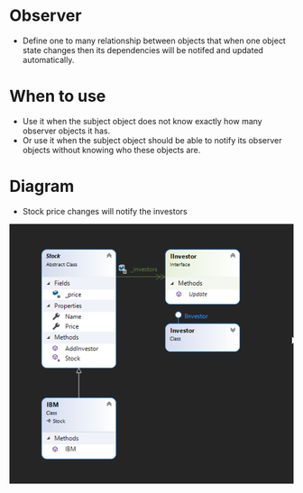 # Observer
- Define one to many relationship between objects that when one object state changes then its dependencies will be notifed and updated automatically.

# When to use
- Use it when the subject object does not know exactly how many observer objects it has.
- Or use it when the subject object should be able to notify its observer objects without knowing who these objects are.
 
# Diagram
- Stock price changes will notify the investors
 
![ObserverDesignPattern](https://github.com/nghianguyendev/design-pattern/blob/master/Observer/Observer.png?raw=true)
